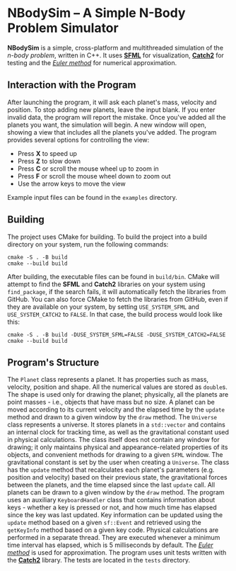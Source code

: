 # NBodySim – A Simple N-Body Problem Simulator
__NBodySim__ is a simple, cross-platform and multithreaded simulation of the _n-body problem_, written in C++. It uses [__SFML__](https://www.sfml-dev.org/) for visualization, [__Catch2__](https://github.com/catchorg/Catch2) for testing and the [_Euler method_](https://en.wikipedia.org/wiki/Euler_method) for numerical approximation.
## Interaction with the Program
After launching the program, it will ask each planet's mass, velocity and position. To stop adding new planets, leave the input blank. If you enter invalid data, the program will report the mistake. 
Once you've added all the planets you want, the simulation will begin. A new window will open, showing a view that includes all the planets you've added. The program provides several options for controlling the view:
* Press __X__ to speed up
* Press __Z__ to slow down
* Press __C__ or scroll the mouse wheel up to zoom in
* Press __F__ or scroll the mouse wheel down to zoom out
* Use the arrow keys to move the view

Example input files can be found in the `examples` directory.
## Building
The project uses CMake for building. To build the project into a build directory on your system, run the following commands:
```
cmake -S . -B build
cmake --build build
```
After building, the executable files can be found in `build/bin`.
CMake will attempt to find the __SFML__ and __Catch2__ libraries on your system using `find_package`, if the search fails, it will automatically fetch the libraries from GitHub. 
You can also force CMake to fetch the libraries from GitHub, even if they are available on your system, by setting `USE_SYSTEM_SFML` and `USE_SYSTEM_CATCH2` to `FALSE`. In that case, the build process would look like this:
```
cmake -S . -B build -DUSE_SYSTEM_SFML=FALSE -DUSE_SYSTEM_CATCH2=FALSE
cmake --build build
```
## Program's Structure
The `Planet` class represents a planet. It has properties such as mass, velocity, position and shape. All the numerical values are stored as `double`s. The shape is used only for drawing the planet; physically, all the planets are point masses - i.e., objects that have mass but no size. A planet can be moved according to its current velocity and the elapsed time by the `update` method and drawn to a given window by the `draw` method.
The `Universe` class represents a universe. It stores planets in a `std::vector` and contains an internal clock for tracking time, as well as the gravitational constant used in physical calculations. The class itself does not contain any window for drawing; it only maintains physical and appearance-related properties of its objects, and convenient methods for drawing to a given `SFML` window. The gravitational constant is set by the user when creating a `Universe`. The class has the `update` method that recalculates each planet's parameters (e.g. position and velocity) based on their previous state, the gravitational forces between the planets, and the time elapsed since the last `update` call. All planets can be drawn to a given window by the `draw` method.
The program uses an auxiliary `KeyboardHandler` class that contains information about keys - whether a key is pressed or not, and how much time has elapsed since the key was last updated. Key information can be updated using the `update` method based on a given `sf::Event` and retrieved using the `getKeyInfo` method based on a given key code.
Physical calculations are performed in a separate thread. They are executed whenever a minimum time interval has elapsed, which is 5 milliseconds by default. The [_Euler method_](https://en.wikipedia.org/wiki/Euler_method) is used for approximation.
The program uses unit tests written with the [__Catch2__](https://github.com/catchorg/Catch2) library. The tests are located in the `tests` directory.
